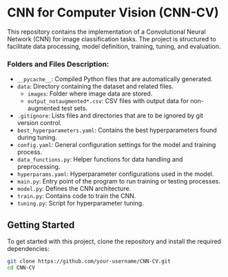 # CNN for Computer Vision (CNN-CV)

This repository contains the implementation of a Convolutional Neural Network (CNN) for image classification tasks. The project is structured to facilitate data processing, model definition, training, tuning, and evaluation.

### Folders and Files Description:

- `__pycache__`: Compiled Python files that are automatically generated.
- `data`: Directory containing the dataset and related files.
  - `images`: Folder where image data are stored.
  - `output_notaugmented*.csv`: CSV files with output data for non-augmented test sets.
- `.gitignore`: Lists files and directories that are to be ignored by git version control.
- `best_hyperparameters.yaml`: Contains the best hyperparameters found during tuning.
- `config.yaml`: General configuration settings for the model and training process.
- `data_functions.py`: Helper functions for data handling and preprocessing.
- `hyperparams.yaml`: Hyperparameter configurations used in the model.
- `main.py`: Entry point of the program to run training or testing processes.
- `model.py`: Defines the CNN architecture.
- `train.py`: Contains code to train the CNN.
- `tuning.py`: Script for hyperparameter tuning.

## Getting Started

To get started with this project, clone the repository and install the required dependencies:

```bash
git clone https://github.com/your-username/CNN-CV.git
cd CNN-CV
